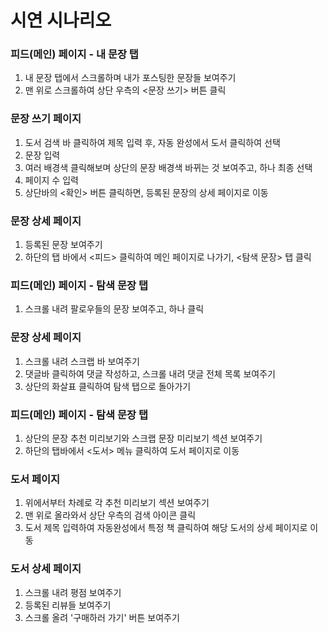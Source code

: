 # 시연 시나리오
### 피드(메인) 페이지 - 내 문장 탭
1. 내 문장 탭에서 스크롤하며 내가 포스팅한 문장들 보여주기
2. 맨 위로 스크롤하여 상단 우측의 <문장 쓰기> 버튼 클릭

### 문장 쓰기 페이지
1. 도서 검색 바 클릭하여 제목 입력 후, 자동 완성에서 도서 클릭하여 선택
2. 문장 입력
3. 여러 배경색 클릭해보며 상단의 문장 배경색 바뀌는 것 보여주고, 하나 최종 선택
4. 페이지 수 입력
5. 상단바의 <확인> 버튼 클릭하면, 등록된 문장의 상세 페이지로 이동

### 문장 상세 페이지 
1. 등록된 문장 보여주기
2. 하단의 탭 바에서 <피드> 클릭하여 메인 페이지로 나가기, <탐색 문장> 탭 클릭

### 피드(메인) 페이지 - 탐색 문장 탭
1. 스크롤 내려 팔로우들의 문장 보여주고, 하나 클릭 

### 문장 상세 페이지 
1. 스크롤 내려 스크랩 바 보여주기 
2. 댓글바 클릭하여 댓글 작성하고, 스크롤 내려 댓글 전체 목록 보여주기
4. 상단의 화살표 클릭하여 탐색 탭으로 돌아가기 

### 피드(메인) 페이지 - 탐색 문장 탭
1. 상단의 문장 추천 미리보기와 스크랩 문장 미리보기 섹션 보여주기 
2. 하단의 탭바에서 <도서> 메뉴 클릭하여 도서 페이지로 이동

### 도서 페이지
1. 위에서부터 차례로 각 추천 미리보기 섹션 보여주기
2. 맨 위로 올라와서 상단 우측의 검색 아이콘 클릭
3. 도서 제목 입력하여 자동완성에서 특정 책 클릭하여 해당 도서의 상세 페이지로 이동 

### 도서 상세 페이지 
1. 스크롤 내려 평점 보여주기
2. 등록된 리뷰들 보여주기
3. 스크롤 올려 '구매하러 가기' 버튼 보여주기

